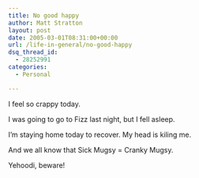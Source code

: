 ```yaml
---
title: No good happy
author: Matt Stratton
layout: post
date: 2005-03-01T08:31:00+00:00
url: /life-in-general/no-good-happy
dsq_thread_id:
  - 28252991
categories:
  - Personal

---
```

I feel so crappy today.

I was going to go to Fizz last night, but I fell asleep.

I&#8217;m staying home today to recover. My head is kiling me.

And we all know that Sick Mugsy = Cranky Mugsy.

Yehoodi, beware!